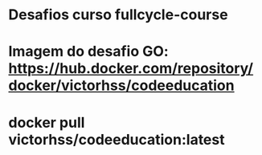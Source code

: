 # Desafios curso fullcycle-course

# Imagem do desafio GO: https://hub.docker.com/repository/docker/victorhss/codeeducation
# docker pull victorhss/codeeducation:latest